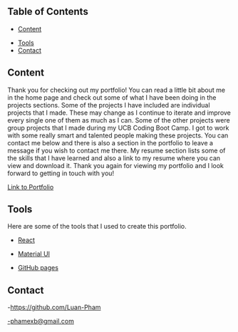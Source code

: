 ## Table of Contents

- [Content](#Content)
<!-- - [Screenshots](#Screenshots) -->
- [Tools](#Tools)
- [Contact](#Contact)

## Content

Thank you for checking out my portfolio! You can read a little bit about me in the home page and check out some of what I have been doing in the projects sections. Some of the projects I have included are individual projects that I made. These may change as I continue to iterate and improve every single one of them as much as I can. Some of the other projects were group projects that I made during my UCB Coding Boot Camp. I got to work with some really smart and talented people making these projects. You can contact me below and there is also a section in the portfolio to leave a message if you wish to contact me there. My resume section lists some of the skills that I have learned and also a link to my resume where you can view and download it. Thank you again for viewing my portfolio and I look forward to getting in touch with you!

<a href='https://luan-pham.github.io/Portfolio2/'> Link to Portfolio </a>

## Tools

Here are some of the tools that I used to create this portfolio.

- <a href='https://reactjs.org/'> React </a>

- <a href='https://mui.com/'> Material UI </a>

- <a href='https://pages.github.com/'> GitHub pages </a>

## Contact

-https://github.com/Luan-Pham

-phamexb@gmail.com
